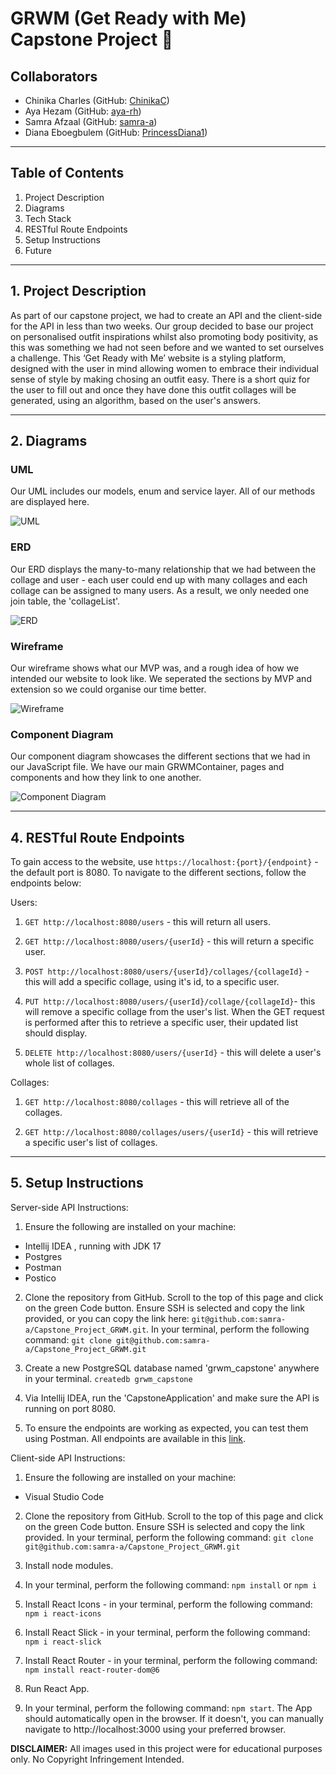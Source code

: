 # GRWM (Get Ready with Me) Capstone Project 👗

## Collaborators

- Chinika Charles (GitHub: [ChinikaC](https://github.com/ChinikaC))
- Aya Hezam (GitHub: [aya-rh](https://github.com/aya-rh))
- Samra Afzaal (GitHub: [samra-a](https://github.com/samra-a))
- Diana Eboegbulem (GitHub: [PrincessDiana1](https://github.com/PrincessDiana1))

<hr />

## Table of Contents
1. Project Description
2. Diagrams
3. Tech Stack
4. RESTful Route Endpoints
5. Setup Instructions
6. Future

<hr />

## 1. Project Description

As part of our capstone project, we had to create an API and the client-side for the API in less than two weeks. Our group decided to base our project on personalised outfit inspirations whilst also promoting body positivity, as this was something we had not seen before and we wanted to set ourselves a challenge. This ‘Get Ready with Me’ website is a styling platform, designed with the user in mind allowing women to embrace their individual sense of style by making chosing an outfit easy. There is a short quiz for the user to fill out and once they have done this outfit collages will be generated, using an algorithm, based on the user's answers.

<hr />

## 2. Diagrams

### UML

Our UML includes our models, enum and service layer. All of our methods are displayed here.

![UML](images/UML.png)


### ERD

Our ERD displays the many-to-many relationship that we had between the collage and user - each user could end up with many collages and each collage can be assigned to many users. As a result, we only needed one join table, the 'collageList'.

![ERD](images/ERD.png)

### Wireframe

Our wireframe shows what our MVP was, and a rough idea of how we intended our website to look like. We seperated the sections by MVP and extension so we could organise our time better.

![Wireframe](images/Wireframe.png)

### Component Diagram

Our component diagram showcases the different sections that we had in our JavaScript file. We have our main GRWMContainer, pages and components and how they link to one another.

![Component Diagram](images/Component.png)

<hr />

## 4. RESTful Route Endpoints

To gain access to the website, use `https://localhost:{port}/{endpoint}` - the default port is 8080. To navigate to the different sections, follow the endpoints below:

Users: 

1. `GET http://localhost:8080/users` - this will return all users.

2. `GET http://localhost:8080/users/{userId}` - this will return a specific user.

3. `POST http://localhost:8080/users/{userId}/collages/{collageId}` - this will add a specific collage, using it's id, to a specific user.

4. `PUT http://localhost:8080/users/{userId}/collage/{collageId}`- this will remove a specific collage from the user's list. When the GET request is performed after this to retrieve a specific user, their updated list should display.

5. `DELETE http://localhost:8080/users/{userId}` - this will delete a user's whole list of collages.

Collages:

1. `GET http://localhost:8080/collages` - this will retrieve all of the collages.

2. `GET http://localhost:8080/collages/users/{userId}` - this will retrieve a specific user's list of collages.

<hr />

## 5. Setup Instructions 

Server-side API Instructions:
1. Ensure the following are installed on your machine:
- Intellij IDEA , running with JDK 17
- Postgres
- Postman
- Postico

2. Clone the repository from GitHub. Scroll to the top of this page and click on the green Code button. Ensure SSH is selected and copy the link provided, or you can copy the link here: `git@github.com:samra-a/Capstone_Project_GRWM.git`. In your terminal, perform the following command:
`git clone git@github.com:samra-a/Capstone_Project_GRWM.git`

3. Create a new PostgreSQL database named 'grwm_capstone' anywhere in your terminal.
`createdb grwm_capstone`

4. Via Intellij IDEA, run the 'CapstoneApplication' and make sure the API is running on port 8080.

5. To ensure the endpoints are working as expected, you can test them using Postman. All endpoints are available in this [link](https://github.com/samra-a/Capstone_Project_GRWM).

Client-side API Instructions:
1. Ensure the following are installed on your machine:
- Visual Studio Code

2. Clone the repository from GitHub. Scroll to the top of this page and click on the green Code button. Ensure SSH is selected and copy the link provided. In your terminal, perform the following command:
`git clone git@github.com:samra-a/Capstone_Project_GRWM.git`

3. Install node modules.

4. In your terminal, perform the following command: `npm install` or `npm i`

5. Install React Icons - in your terminal, perform the following command: `npm i react-icons`

6. Install React Slick - in your terminal, perform the following command: `npm i react-slick`

7. Install React Router - in your terminal, perform the following command: `npm install react-router-dom@6`

8. Run React App.

9. In your terminal, perform the following command: `npm start`. The App should automatically open in the browser. If it doesn't, you can manually navigate to http://localhost:3000 using your preferred browser.

**DISCLAIMER:** All images used in this project were for educational purposes only. No Copyright Infringement Intended.

